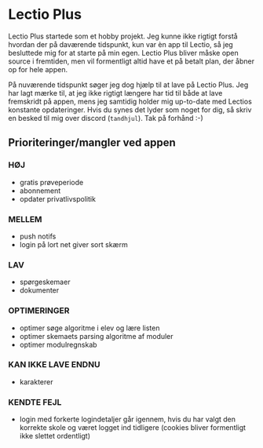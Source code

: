 # Lectio Plus
Lectio Plus startede som et hobby projekt. Jeg kunne ikke rigtigt forstå hvordan der på daværende tidspunkt, kun var èn app til Lectio, så jeg besluttede mig for at starte på min egen. Lectio Plus bliver måske open source i fremtiden, men vil formentligt altid have et på betalt plan, der åbner op for hele appen. 

På nuværende tidspunkt søger jeg dog hjælp til at lave på Lectio Plus. Jeg har lagt mærke til, at jeg ikke rigtigt længere har tid til både at lave fremskridt på appen, mens jeg samtidig holder mig up-to-date med Lectios konstante opdateringer. Hvis du synes det lyder som noget for dig, så skriv en besked til mig over discord (`tandhjul`). Tak på forhånd :-)

## Prioriteringer/mangler ved appen

### __HØJ__
- gratis prøveperiode
- abonnement
- opdater privatlivspolitik

### __MELLEM__
- push notifs
- login på lort net giver sort skærm

### __LAV__
- spørgeskemaer
- dokumenter

### __OPTIMERINGER__
- optimer søge algoritme i elev og lære listen
- optimer skemaets parsing algoritme af moduler
- optimer modulregnskab

### __KAN IKKE LAVE ENDNU__
- karakterer

### __KENDTE FEJL__
- login med forkerte logindetaljer går igennem, hvis du har valgt den korrekte skole og været logget ind tidligere (cookies bliver formentligt ikke slettet ordentligt)